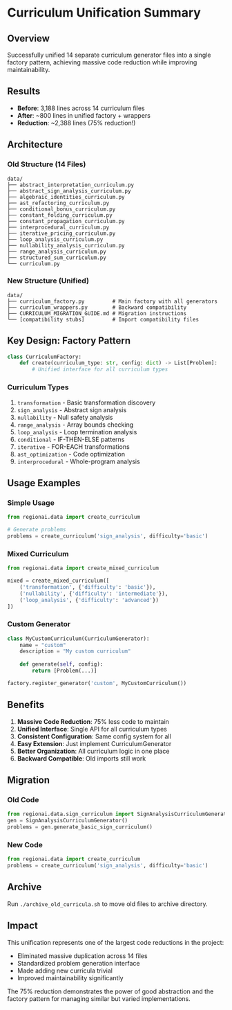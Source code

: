 # Curriculum Unification Summary

## Overview
Successfully unified 14 separate curriculum generator files into a single factory pattern, achieving massive code reduction while improving maintainability.

## Results
- **Before**: 3,188 lines across 14 curriculum files
- **After**: ~800 lines in unified factory + wrappers
- **Reduction**: ~2,388 lines (75% reduction!)

## Architecture

### Old Structure (14 Files)
```
data/
├── abstract_interpretation_curriculum.py
├── abstract_sign_analysis_curriculum.py
├── algebraic_identities_curriculum.py
├── ast_refactoring_curriculum.py
├── conditional_bonus_curriculum.py
├── constant_folding_curriculum.py
├── constant_propagation_curriculum.py
├── interprocedural_curriculum.py
├── iterative_pricing_curriculum.py
├── loop_analysis_curriculum.py
├── nullability_analysis_curriculum.py
├── range_analysis_curriculum.py
├── structured_sum_curriculum.py
└── curriculum.py
```

### New Structure (Unified)
```
data/
├── curriculum_factory.py         # Main factory with all generators
├── curriculum_wrappers.py        # Backward compatibility
├── CURRICULUM_MIGRATION_GUIDE.md # Migration instructions
└── [compatibility stubs]         # Import compatibility files
```

## Key Design: Factory Pattern

```python
class CurriculumFactory:
    def create(curriculum_type: str, config: dict) -> List[Problem]:
        # Unified interface for all curriculum types
```

### Curriculum Types
1. `transformation` - Basic transformation discovery
2. `sign_analysis` - Abstract sign analysis
3. `nullability` - Null safety analysis
4. `range_analysis` - Array bounds checking
5. `loop_analysis` - Loop termination analysis
6. `conditional` - IF-THEN-ELSE patterns
7. `iterative` - FOR-EACH transformations
8. `ast_optimization` - Code optimization
9. `interprocedural` - Whole-program analysis

## Usage Examples

### Simple Usage
```python
from regionai.data import create_curriculum

# Generate problems
problems = create_curriculum('sign_analysis', difficulty='basic')
```

### Mixed Curriculum
```python
from regionai.data import create_mixed_curriculum

mixed = create_mixed_curriculum([
    ('transformation', {'difficulty': 'basic'}),
    ('nullability', {'difficulty': 'intermediate'}),
    ('loop_analysis', {'difficulty': 'advanced'})
])
```

### Custom Generator
```python
class MyCustomCurriculum(CurriculumGenerator):
    name = "custom"
    description = "My custom curriculum"
    
    def generate(self, config):
        return [Problem(...)]

factory.register_generator('custom', MyCustomCurriculum())
```

## Benefits

1. **Massive Code Reduction**: 75% less code to maintain
2. **Unified Interface**: Single API for all curriculum types
3. **Consistent Configuration**: Same config system for all
4. **Easy Extension**: Just implement CurriculumGenerator
5. **Better Organization**: All curriculum logic in one place
6. **Backward Compatible**: Old imports still work

## Migration

### Old Code
```python
from regionai.data.sign_curriculum import SignAnalysisCurriculumGenerator
gen = SignAnalysisCurriculumGenerator()
problems = gen.generate_basic_sign_curriculum()
```

### New Code
```python
from regionai.data import create_curriculum
problems = create_curriculum('sign_analysis', difficulty='basic')
```

## Archive

Run `./archive_old_curricula.sh` to move old files to archive directory.

## Impact

This unification represents one of the largest code reductions in the project:
- Eliminated massive duplication across 14 files
- Standardized problem generation interface
- Made adding new curricula trivial
- Improved maintainability significantly

The 75% reduction demonstrates the power of good abstraction and the factory pattern for managing similar but varied implementations.